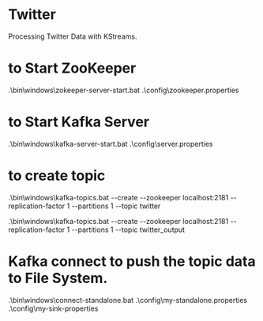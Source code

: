 # Twitter
Processing Twitter  Data with KStreams.


# to Start ZooKeeper
.\bin\windows\zokeeper-server-start.bat .\config\zookeeper.properties

# to Start Kafka Server
.\bin\windows\kafka-server-start.bat .\config\server.properties

# to create topic
.\bin\windows\kafka-topics.bat --create --zookeeper localhost:2181 --replication-factor 1 --partitions 1 --topic twitter

.\bin\windows\kafka-topics.bat --create --zookeeper localhost:2181 --replication-factor 1 --partitions 1 --topic twitter_output

# Kafka connect to push the topic data to File System.
.\bin\windows\connect-standalone.bat .\config\my-standalone.properties .\config\my-sink-properties



